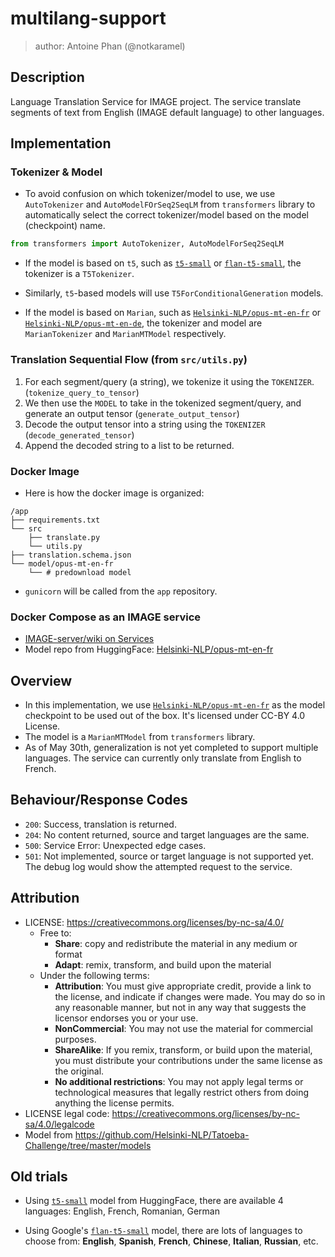 # multilang-support

> author: Antoine Phan (@notkaramel)

## Description
Language Translation Service for IMAGE project. The service translate segments of text from English (IMAGE default language) to other languages.

## Implementation
### Tokenizer & Model
- To avoid confusion on which tokenizer/model to use, we use `AutoTokenizer` and `AutoModelFOrSeq2SeqLM` from `transformers` library to automatically select the correct tokenizer/model based on the model (checkpoint) name.
```python
from transformers import AutoTokenizer, AutoModelForSeq2SeqLM
```
- If the model is based on `t5`, such as [`t5-small`](https://huggingface.co/t5-small) or [`flan-t5-small`](https://huggingface.co/google/flan-t5-small), the tokenizer is a `T5Tokenizer`.
- Similarly, `t5`-based models will use `T5ForConditionalGeneration` models.

- If the model is based on `Marian`, such as [`Helsinki-NLP/opus-mt-en-fr`](https://huggingface.co/Helsinki-NLP/opus-mt-en-fr) or [`Helsinki-NLP/opus-mt-en-de`](https://huggingface.co/Helsinki-NLP/opus-mt-en-de), the tokenizer and model are  `MarianTokenizer` and `MarianMTModel` respectively.


### Translation Sequential Flow (from `src/utils.py`)
1. For each segment/query (a string), we tokenize it using the `TOKENIZER`. (`tokenize_query_to_tensor`)
2. We then use the `MODEL` to take in the tokenized segment/query, and generate an output tensor (`generate_output_tensor`)
3. Decode the output tensor into a string using the `TOKENIZER` (`decode_generated_tensor`)
4. Append the decoded string to a list to be returned.

### Docker Image
- Here is how the docker image is organized:
```
/app
├── requirements.txt
└── src
    ├── translate.py
    └── utils.py
├── translation.schema.json
└── model/opus-mt-en-fr
    └── # predownload model
```
- `gunicorn` will be called from the `app` repository.


### Docker Compose as an IMAGE service
- [IMAGE-server/wiki on Services](https://github.com/Shared-Reality-Lab/IMAGE-server/wiki/2.-Handlers,-Preprocessors-and-Services#services)
- Model repo from HuggingFace: [Helsinki-NLP/opus-mt-en-fr](https://huggingface.co/Helsinki-NLP/opus-mt-en-fr/tree/main)

## Overview
- In this implementation, we use [`Helsinki-NLP/opus-mt-en-fr`](https://huggingface.co/Helsinki-NLP/opus-mt-en-fr) as the model checkpoint to be used out of the box. It's licensed under CC-BY 4.0 License.
- The model is a `MarianMTModel` from `transformers` library.
- As of May 30th, generalization is not yet completed to support multiple languages. The service can currently only translate from English to French.
## Behaviour/Response Codes
- `200`: Success, translation is returned.
- `204`: No content returned, source and target languages are the same.
- `500`: Service Error: Unexpected edge cases.
- `501`: Not implemented, source or target language is not supported yet. The debug log would show the attempted request to the service.
  
## Attribution
- LICENSE: https://creativecommons.org/licenses/by-nc-sa/4.0/
  - Free to:
    - **Share**: copy and redistribute the material in any medium or format
    - **Adapt**: remix, transform, and build upon the material
  - Under the following terms:
    - **Attribution**:  You must give appropriate credit, provide a link to the license, and indicate if changes were made. You may do so in any reasonable manner, but not in any way that suggests the licensor endorses you or your use.
    - **NonCommercial**:  You may not use the material for commercial purposes.
    - **ShareAlike**: If you remix, transform, or build upon the material, you must distribute your contributions under the same license as the original.
    - **No additional restrictions**: You may not apply legal terms or technological measures that legally restrict others from doing anything the license permits.
- LICENSE legal code: https://creativecommons.org/licenses/by-nc-sa/4.0/legalcode
- Model from https://github.com/Helsinki-NLP/Tatoeba-Challenge/tree/master/models

## Old trials
- Using [`t5-small`](https://huggingface.co/t5-small) model from HuggingFace, there are available 4 languages: English, French, Romanian, German

- Using Google's [`flan-t5-small`](https://huggingface.co/google/flan-t5-small) model, there are lots of languages to choose from: **English**, **Spanish**, **French**, **Chinese**, **Italian**, **Russian**, etc.
